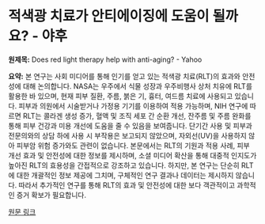 # 적색광 치료가 안티에이징에 도움이 될까요? - 야후

**원제목:** Does red light therapy help with anti-aging? - Yahoo

**요약:** 본 연구는 사회 미디어를 통해 인기를 얻고 있는 적색광 치료(RLT)의 효과와 안전성에 대해 논의합니다.  NASA는 우주에서 식물 성장과 우주비행사 상처 치유에 RLT를 활용한 바 있으며, 현재 피부 질환, 주름, 붉은 기, 흉터, 여드름 치료에 사용되고 있습니다.  피부과 의원에서 시술받거나 가정용 기기를 이용하여 적용 가능하며,  NIH 연구에 따르면 RLT는 콜라겐 생성 증가, 혈액 및 조직 세포 간 순환 개선, 잔주름 및 주름 완화를 통해 피부 건강과 미용 개선에 도움을 줄 수 있음을 보여줍니다.  단기간 사용 및 피부과 전문의와의 상담 하에 사용 시 부작용은 보고되지 않았으며, 자외선(UV)을 사용하지 않아 피부암 위험 증가와도 관련이 없습니다.  본문에서는 RLT의  기원과 적용 사례,  피부 개선 효과 및 안전성에 대한 정보를 제시하며,  소셜 미디어 확산을 통해 대중적 인지도가 높아진 RLT의 효용성을 간접적으로 강조하고 있습니다.  하지만,  본 연구는  단순히 RLT에 대한 개괄적인 정보 제공에 그치며,  구체적인 연구 결과나 데이터는 제시하지 않습니다.  따라서 추가적인 연구를 통해 RLT의 효과 및 안전성에 대한 보다 객관적이고 과학적인 증거 확보가 필요합니다.

[원문 링크](https://www.yahoo.com/news/does-red-light-therapy-help-152112301.html)
